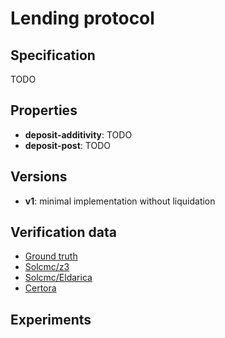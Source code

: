 # Lending protocol

## Specification
TODO

## Properties
- **deposit-additivity**: TODO
- **deposit-post**: TODO

## Versions
- **v1**: minimal implementation without liquidation

## Verification data

- [Ground truth](ground-truth.csv)
- [Solcmc/z3](solcmc-z3.csv)
- [Solcmc/Eldarica](solcmc-eld.csv)
- [Certora](certora.csv)

## Experiments
